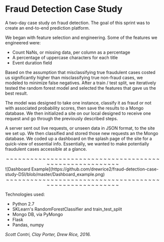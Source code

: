 # Fraud Detection Case Study

A two-day case study on fraud detection. The goal of this sprint was to create an end-to-end prediction platform.

We began with feature selection and engineering. Some of the features we engineered were:
- Count NaNs, or missing data, per column as a percentage
- A percentage of uppercase characters for each title
- Event duration field

Based on the assumption that misclassifying true fraudulent cases costed us significantly higher than misclassifying true non-fraud cases, we modeled to minimize false negatives. After a train / test split, we iteratively tested the random forest model and selected the features that gave us the best result.

The model was designed to take one instance, classify it as fraud or not with associated probability scores, then save the results to a Mongo database. We then initialized a site on our local designed to receive one request and go through the previously described steps.

A server sent out live requests, or unseen data in JSON format, to the site we set up. We then classified and stored those new requests an the Mongo database. We coded up a dashboard on the splash page of the site for a quick-view of essential info. Essentially, we wanted to make potentially fraudulent cases accessible at a glance.


<center> ~ ~ ~ ~ ~ ~ ~ ~ ~ ~ ~ ~ ~ ~ ~ ~ ~ ~ ~ ~ ~ ~ ~ ~ ~ ~ ~ ~ ~ ~ ~ ~ ~ ~ ~ ~ ~ ~ ~ ~ ~ ~ ~ ~ ~ ~ ~ ~ ~ ~ ~ ~ ~ ~ ~ ~ </center>
![Dashboard Example](https://github.com/drewrice2/fraud-detection-case-study-DSI/blob/master/Dashboard_example.png)
<center> ~ ~ ~ ~ ~ ~ ~ ~ ~ ~ ~ ~ ~ ~ ~ ~ ~ ~ ~ ~ ~ ~ ~ ~ ~ ~ ~ ~ ~ ~ ~ ~ ~ ~ ~ ~ ~ ~ ~ ~ ~ ~ ~ ~ ~ ~ ~ ~ ~ ~ ~ ~ ~ ~ ~ ~ </center>

Technologies used:
- Python 2.7
- SKLearn's RandomForestClassifier and train_test_split
- Mongo DB, via PyMongo
- Flask
- Pandas, numpy

*Scott Contri, Clay Porter, Drew Rice, 2016.*
